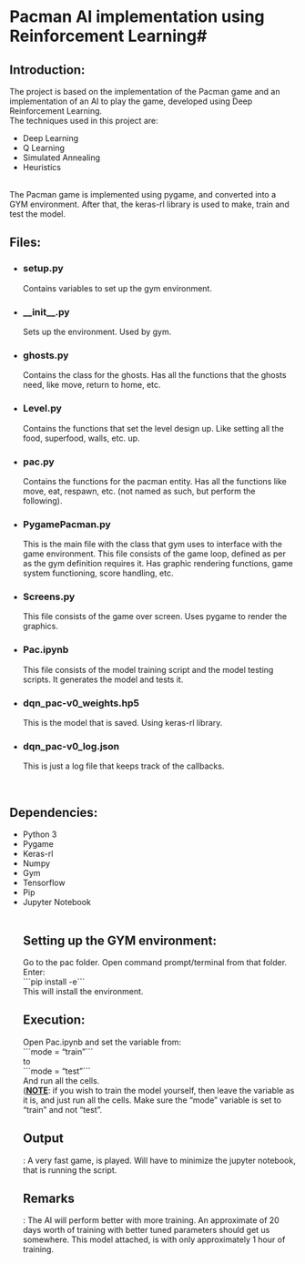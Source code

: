 # Pacman AI implementation using Reinforcement Learning#
<h2>Introduction:</h2>
The project is based on the implementation of the Pacman game and an implementation of an AI to play the game, developed using Deep Reinforcement Learning. <br>
The techniques used in this project are:
<ul><li>	Deep Learning</li>
<li>	Q Learning</li>
<li>	Simulated Annealing</li>
<li>	Heuristics</li></ul><br>
The Pacman game is implemented using pygame, and converted into a GYM environment. After that, the keras-rl library is used to make, train and test the model. 
<h2>Files:</h2>
<ul>	<li><h3>setup.py</h3>
Contains variables to set up the gym environment.  </li>
<li><h3>__init__.py</h3>
Sets up the environment. Used by gym.</li>
<li><h3>ghosts.py</h3>
Contains the class for the ghosts. Has all the functions that the ghosts need, like move, return to home, etc.</li>
<li><h3>Level.py</h3>
Contains the functions that set the level design up. Like setting all the food, superfood, walls, etc. up.</li>
<li><h3>pac.py</h3>
Contains the functions for the pacman entity. Has all the functions like move, eat, respawn, etc. (not named as such, but perform the following).</li>
<li><h3>PygamePacman.py</h3>
This is the main file with the class that gym uses to interface with the game environment. This file consists of the game loop, defined as per as the gym definition requires it. Has graphic rendering functions, game system functioning, score handling, etc.</li>
<li><h3>Screens.py</h3>
This file consists of the game over screen. Uses pygame to render the graphics.</li>
<li><h3>Pac.ipynb</h3>
This file consists of the model training script and the model testing scripts. It generates the model and tests it.</li>
<li><h3>dqn_pac-v0_weights.hp5</h3>
This is the model that is saved. Using keras-rl library.</li>
<li><h3>dqn_pac-v0_log.json</h3>
This is just a log file that keeps track of the callbacks.</li>
</ul><br>
<h2>Dependencies:</h2>
<ul><li>Python 3</li>
<li>	Pygame</li>
<li>	Keras-rl</li>
<li>	Numpy</li>
<li>	Gym</li>
<li>	Tensorflow</li>
<li>	Pip</li>
<li>	Jupyter Notebook</li>
<br>
<h2>Setting up the GYM environment:</h2>
Go to the pac folder. Open command prompt/terminal from that folder. Enter:<br>
	```pip install -e```<br>
This will install the environment.<br>
<h2>Execution:</h2>
Open Pac.ipynb and set the variable from:<br>
	```mode = “train”```<br>
to<br>
	```mode = “test”```<br>
And run all the cells.<br>
(<u><b>NOTE</b></u>: if you wish to train the model yourself, then leave the variable as it is, and just run all the cells. Make sure the “mode” variable is set to “train” and not “test”.<br>
<h2>Output</h2>:
A very fast game, is played. Will have to minimize the jupyter notebook, that is running the script.<br>
<h2>Remarks</h2>:
The AI will perform better with more training. An approximate of 20 days worth of training with better tuned parameters should get us somewhere. This model attached, is with only approximately 1 hour of training.

